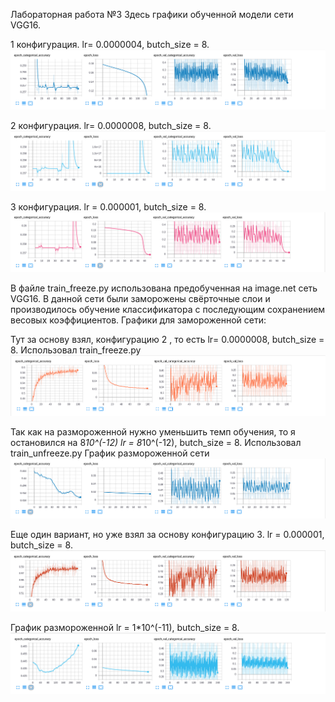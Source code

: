 Лабораторная работа №3
Здесь графики обученной модели сети VGG16.

1 конфигурация. lr= 0.0000004, butch_size = 8.
![Image alt](https://github.com/MaximGil/SMOMI/blob/Lab3/lab3%20new/lr%204*10-7%20.png)

2 конфигурация. lr= 0.0000008, butch_size = 8.
![Image alt](https://github.com/MaximGil/SMOMI/blob/Lab3/lab3%20new/lr%208*10-7.png)

3 конфигурация. lr = 0.000001, butch_size = 8.
![Image alt](https://github.com/MaximGil/SMOMI/blob/Lab3/lab3%20new/lr%201*10-6.png)

В файле train_freeze.py использована предобученная на image.net сеть VGG16. В данной сети были заморожены свёрточные слои и производилось обучение классификатора с последующим сохранением весовых коэффициентов. Графики для замороженной сети:

Тут за основу взял, конфигурацию 2 , то есть lr= 0.0000008, butch_size = 8.
Использовал train_freeze.py
![Image alt](https://github.com/MaximGil/SMOMI/blob/Lab3/lab3%20new/Freeze%20-%20unfreeze8*10-7/freeze%20lr%208*10-8.png)

Так как на размороженной нужно уменьшить темп обучения, то я остановился на 8*10^(-12)
lr = 8*10^(-12), butch_size = 8. Использовал train_unfreeze.py
График размороженной сети 
![Image alt](https://github.com/MaximGil/SMOMI/blob/Lab3/lab3%20new/Freeze%20-%20unfreeze8*10-7/unfreeze%20lr%208*10-12.png)
 
Еще один вариант, но уже взял за основу конфигурацию 3. lr = 0.000001, butch_size = 8.
![Image alt](https://github.com/MaximGil/SMOMI/blob/Lab3/lab3%20new/freeze-unfreeze1*10-7/freeze%20lr%3D10-7.png)

График размороженной lr = 1*10^(-11), butch_size = 8.
![Image alt](https://github.com/MaximGil/SMOMI/blob/Lab3/lab3%20new/freeze-unfreeze1*10-7/lr%2010-11.png)


